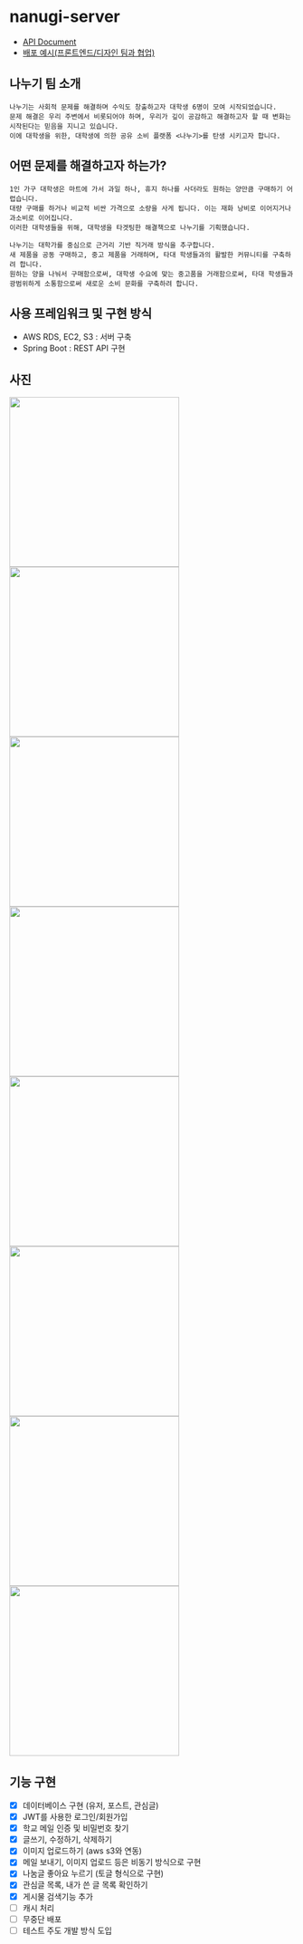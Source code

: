 # nanugi-server
- [API Document](https://api.nanugi-eco.com/swagger-ui.html)
- [배포 예시(프론트엔드/디자인 팀과 협업)](https://nanugi.github.io/nanugi-web/)

## 나누기 팀 소개
```
나누기는 사회적 문제를 해결하며 수익도 창출하고자 대학생 6명이 모여 시작되었습니다.
문제 해결은 우리 주변에서 비롯되어야 하며, 우리가 깊이 공감하고 해결하고자 할 때 변화는 시작된다는 믿음을 지니고 있습니다.
이에 대학생을 위한, 대학생에 의한 공유 소비 플랫폼 <나누기>를 탄생 시키고자 합니다.
```

## 어떤 문제를 해결하고자 하는가?
```
1인 가구 대학생은 마트에 가서 과일 하나, 휴지 하나를 사더라도 원하는 양만큼 구매하기 어렵습니다.
대량 구매를 하거나 비교적 비싼 가격으로 소량을 사게 됩니다. 이는 재화 낭비로 이어지거나 과소비로 이어집니다.
이러한 대학생들을 위해, 대학생을 타겟팅한 해결책으로 나누기를 기획했습니다. 

나누기는 대학가를 중심으로 근거리 기반 직거래 방식을 추구합니다.
새 제품을 공동 구매하고, 중고 제품을 거래하며, 타대 학생들과의 활발한 커뮤니티를 구축하려 합니다.
원하는 양을 나눠서 구매함으로써, 대학생 수요에 맞는 중고품을 거래함으로써, 타대 학생들과 광범위하게 소통함으로써 새로운 소비 문화를 구축하려 합니다. 
```
## 사용 프레임워크 및 구현 방식
- AWS RDS, EC2, S3 : 서버 구축
- Spring Boot : REST API 구현

## 사진
<img src="images/logo.png" width="300px">
<img src="images/signup.png" width="300px">
<img src="images/main.png" width="300px">
<img src="images/post.png" width="300px">
<img src="images/newpost.png" width="300px">
<img src="images/mypage.png" width="300px">
<img src="images/myfav.png" width="300px">
<img src="images/mynanugi.png" width="300px">

## 기능 구현
- [x] 데이터베이스 구현 (유저, 포스트, 관심글)
- [x] JWT를 사용한 로그인/회원가입
- [x] 학교 메일 인증 및 비밀번호 찾기
- [x] 글쓰기, 수정하기, 삭제하기
- [x] 이미지 업로드하기 (aws s3와 연동)
- [x] 메일 보내기, 이미지 업로드 등은 비동기 방식으로 구현
- [x] 나눔글 좋아요 누르기 (토글 형식으로 구현)
- [x] 관심글 목록, 내가 쓴 글 목록 확인하기
- [x] 게시물 검색기능 추가
- [ ] 캐시 처리
- [ ] 무중단 배포
- [ ] 테스트 주도 개발 방식 도입
